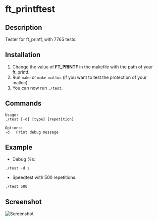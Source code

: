# ft_printftest

## Description
Tester for ft_printf, with 7765 tests.

## Installation
1.  Change the value of **FT_PRINTF** in the makefile with the path of your ft_printf.
2.  Run `make` or `make malloc` (if you want to test the protection of your malloc).
3.  You can now run `./test`.

## Commands
```
Usage:
./test [-d] [type] [repetition]

Options:
-d   Print debug message
```

## Example
- Debug %s:
```
./test -d s
```

- Speedtest with 500 repetitions:
```
./test 500
```

## Screenshot
![Screenshot](https://sawyerf.github.io/ft_printftest/screenshot.png)
